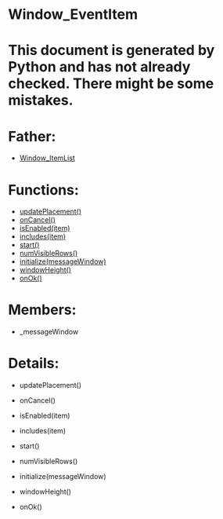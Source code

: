 Window_EventItem
===

# This document is generated by Python and has not already checked. There might be some mistakes.

# Father:
* [Window_ItemList](Window_ItemList.md)


# Functions:
* [updatePlacement()](#updatePlacement)
* [onCancel()](#onCancel)
* [isEnabled(item)](#isEnabled)
* [includes(item)](#includes)
* [start()](#start)
* [numVisibleRows()](#numVisibleRows)
* [initialize(messageWindow)](#initialize)
* [windowHeight()](#windowHeight)
* [onOk()](#onOk)

# Members:
* _messageWindow

# Details:
<p id=updatePlacement></p>

* updatePlacement()
	

<p id=onCancel></p>

* onCancel()
	

<p id=isEnabled></p>

* isEnabled(item)
	

<p id=includes></p>

* includes(item)
	

<p id=start></p>

* start()
	

<p id=numVisibleRows></p>

* numVisibleRows()
	

<p id=initialize></p>

* initialize(messageWindow)
	

<p id=windowHeight></p>

* windowHeight()
	

<p id=onOk></p>

* onOk()
	

